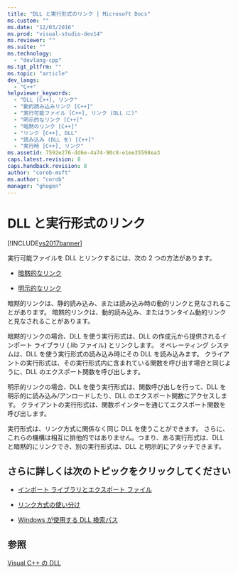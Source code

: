 ```yaml
---
title: "DLL と実行形式のリンク | Microsoft Docs"
ms.custom: ""
ms.date: "12/03/2016"
ms.prod: "visual-studio-dev14"
ms.reviewer: ""
ms.suite: ""
ms.technology: 
  - "devlang-cpp"
ms.tgt_pltfrm: ""
ms.topic: "article"
dev_langs: 
  - "C++"
helpviewer_keywords: 
  - "DLL [C++], リンク"
  - "動的読み込みリンク [C++]"
  - "実行可能ファイル [C++], リンク (DLL に)"
  - "明示的なリンク [C++]"
  - "暗黙のリンク [C++]"
  - "リンク [C++], DLL"
  - "読み込み (DLL を) [C++]"
  - "実行時 [C++], リンク"
ms.assetid: 7592e276-dd6e-4a74-90c8-e1ee35598ea3
caps.latest.revision: 8
caps.handback.revision: 8
author: "corob-msft"
ms.author: "corob"
manager: "ghogen"
---
```

# DLL と実行形式のリンク
[!INCLUDE[vs2017banner](../assembler/inline/includes/vs2017banner.md)]

実行可能ファイルを DLL とリンクするには、次の 2 つの方法があります。  
  
-   [暗黙的なリンク](../Topic/Linking%20Implicitly.md)  
  
-   [明示的なリンク](../build/linking-explicitly.md)  
  
 暗黙的リンクは、静的読み込み、または読み込み時の動的リンクと見なされることがあります。  暗黙的リンクは、動的読み込み、またはランタイム動的リンクと見なされることがあります。  
  
 暗黙的リンクの場合、DLL を使う実行形式は、DLL の作成元から提供されるインポート ライブラリ \(.lib ファイル\) とリンクします。  オペレーティング システムは、DLL を使う実行形式の読み込み時にその DLL を読み込みます。  クライアントの実行形式は、その実行形式内に含まれている関数を呼び出す場合と同じように、DLL のエクスポート関数を呼び出します。  
  
 明示的リンクの場合、DLL を使う実行形式は、関数呼び出しを行って、DLL を明示的に読み込み\/アンロードしたり、DLL のエクスポート関数にアクセスします。  クライアントの実行形式は、関数ポインターを通じてエクスポート関数を呼び出します。  
  
 実行形式は、リンク方式に関係なく同じ DLL を使うことができます。  さらに、これらの機構は相互に排他的ではありません。つまり、ある実行形式は、DLL と暗黙的にリンクでき、別の実行形式は、DLL と明示的にアタッチできます。  
  
## さらに詳しくは次のトピックをクリックしてください  
  
-   [インポート ライブラリとエクスポート ファイル](../build/reference/working-with-import-libraries-and-export-files.md)  
  
-   [リンク方式の使い分け](../build/determining-which-linking-method-to-use.md)  
  
-   [Windows が使用する DLL 検索パス](../build/search-path-used-by-windows-to-locate-a-dll.md)  
  
## 参照  
 [Visual C\+\+ の DLL](../build/dlls-in-visual-cpp.md)